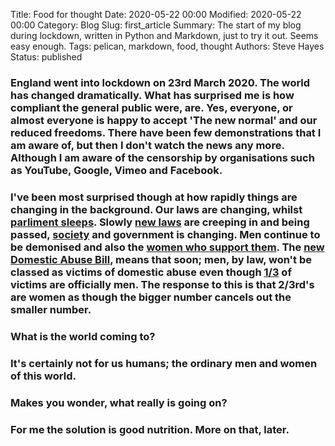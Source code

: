 Title: Food for thought
Date: 2020-05-22 00:00
Modified: 2020-05-22 00:00
Category: Blog
Slug: first_article
Summary: The start of my blog during lockdown, written in Python and Markdown, just to try it out. Seems easy enough.
Tags: pelican, markdown, food, thought
Authors: Steve Hayes
Status: published

### England went into lockdown on 23rd March 2020. The world has changed dramatically. What has surprised me is how compliant the general public were, are. Yes, everyone, or almost everyone is happy to accept 'The new normal' and our reduced freedoms. There have been few demonstrations that I am aware of, but then I don't watch the news any more. Although I am aware of the censorship by organisations such as YouTube, Google, Vimeo and Facebook.

### I've been most surprised though at how rapidly things are changing in the background. Our laws are changing, whilst [parliment sleeps](https://www.opendemocracy.net/en/5050/alarm-two-billion-people-have-parliaments-suspended-or-limited-covid-19/). Slowly [new laws](https://www.gov.uk/government/publications/coronavirus-bill-summary-of-impacts/coronavirus-bill-summary-of-impacts) are creeping in and being passed, [society](https://news.un.org/en/story/2020/04/1062632) and government is changing. Men continue to be demonised and also the [women who support them](https://www.dailymail.co.uk/femail/article-7732557/The-women-demonised-championing-mens-rights.html). The [new Domestic Abuse Bill](https://www.gov.uk/government/publications/domestic-abuse-bill-2020-factsheets/domestic-abuse-bill-2020-overarching-factsheet), means that soon; men, by law, won't be classed as victims of domestic abuse even though [1/3](https://fullfact.org/crime/are-third-domestic-abuse-victims-men/) of victims are officially men. The response to this is that 2/3rd's are women as though the bigger number cancels out the smaller number.

### What is the world coming to?

### It's certainly not for us humans; the ordinary men and women of this world. 

### Makes you wonder, what really is going on?

### For me the solution is good nutrition. More on that, later.